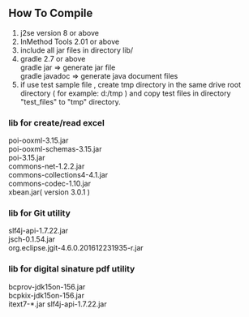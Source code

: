 ## How To Compile    

1. j2se version 8 or above    
2. InMethod Tools 2.01 or above    
3. include all jar files in directory lib/     
4. gradle 2.7 or above    
   gradle jar => generate jar file    
   gradle javadoc => generate java document files    
5. if use test sample file , create tmp directory in the same drive root directory ( for example:  d:/tmp ) 
   and copy test files  in directory "test_files" to "tmp" directory.
   
### lib for create/read excel
   poi-ooxml-3.15.jar    
   poi-ooxml-schemas-3.15.jar   
   poi-3.15.jar    
   commons-net-1.2.2.jar    
   commons-collections4-4.1.jar    
   commons-codec-1.10.jar    
   xbean.jar( version  3.0.1 )
   
### lib for Git utility
   slf4j-api-1.7.22.jar    
   jsch-0.1.54.jar    
   org.eclipse.jgit-4.6.0.201612231935-r.jar    
        
### lib for digital sinature pdf utility
   bcprov-jdk15on-156.jar  
   bcpkix-jdk15on-156.jar      
   itext7-*.jar
   slf4j-api-1.7.22.jar 
   
       
        
